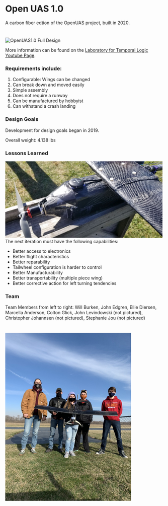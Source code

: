 # Open UAS 1.0 

A carbon fiber edtion of the OpenUAS project, built in 2020.
#
<img src="./2021-10-17_11-44_1.jpg" alt="OpenUAS1.0 Full Design" style="width:600px;"/>

More information can be found on the [Laboratory for Temporal Logic Youtube Page](https://www.youtube.com/watch?v=xZF81fSSzbI).
### Requirements include:

1. Configurable: Wings can be changed
2. Can break down and moved easily
3. Simple assembly
4. Does not require a runway
5. Can be manufactured by hobbyist
6. Can withstand a crash landing

### Design Goals
Development for design goals began in 2019.

Overall weight: 4.138 lbs

### Lessons Learned
<img src="./OpenUAS1.jpeg" alt="OpenUAS 1.0 Completed" style="width:500px;"/>\
The next iteration must have the following capabilities:
- Better access to electronics
- Better flight characteristics
- Better reparability
- Tailwheel configuration is harder to control
- Better Manufacturability
- Better transportability (multiple piece wing)
- Better corrective action for left turning tendencies

### Team 
Team Members from left to right: Will Burken, John Edgren, Ellie Diersen, Marcella Anderson, Colton Glick, John Levindowski (not pictured), Christopher Johannsen (not pictured), Stephanie Jou (not pictured)
#
<img src="./IMG1455694518271186034.jpg" alt="OpenUAS 1.0 Team" style="width:400px;"/>

